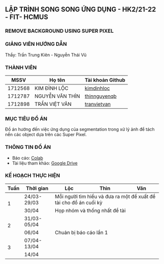 ## LẬP TRÌNH SONG SONG ỨNG DỤNG - HK2/21-22 - FIT- HCMUS
### REMOVE BACKGROUND USING SUPER PIXEL
### GIẢNG VIÊN HƯỚNG DẪN
Thầy: Trần Trung Kiên - Nguyễn Thái Vũ

### THÀNH VIÊN

| MSSV | Họ tên | Tài khoản Github |
| --- | --- | --- |
| 1712568 | KIM ĐÌNH LỘC | [kimdinhloc](https://github.com/kimdinhloc) |
| 1712787 | NGUYỄN VĂN THÌN | [thinnguyenqb](https://github.com/thinnguyenqb) |
| 1712898 | TRẦN VIỆT VĂN | [tranvietvan](https://github.com/tranvietvan) |

### MỤC TIÊU ĐỒ ÁN
Đồ án hướng đến việc ứng dụng của segmentation trong xử lý ảnh để tách nền các object dựa trên các Super Pixel.
### THÔNG TIN ĐỒ ÁN
- Báo cáo: <a href="https://colab.research.google.com/github/kimdinhloc/Applied_Parallel_Programming_HK2_2021_2022/blob/main/Report.ipynb">Colab</a>
- Tài liệu tham khảo: <a href="https://drive.google.com/drive/folders/1gjfWWeSdgjei1dVaIRH1wYsrM-IdtyVQ?usp=sharing">Google Drive</a>
### KẾ HOẠCH THỰC HIỆN

<table>
<thead>
  <tr>
    <th>Tuần</th>
    <th>Thời gian</th>
    <th>Lộc</th>
    <th>Thìn</th>
    <th>Văn</th>
  </tr>
</thead>
<tbody>
  <tr>
    <td rowspan="2">1</td>
    <td>24/03-29/03</td>
    <td colspan="3">Mỗi người tìm hiểu và đưa ra một đề xuất đề tài cho đồ án cuối kỳ</td>
  </tr>
  <tr>
    <td>30/04</td>
    <td colspan="3">Họp nhóm và thống nhất đề tài</td>
  </tr>
  <tr>
    <td rowspan="2">2</td>
    <td> 31/03-05/04</td>
    <td colspan="3"></td>
  </tr>
  <tr>
    <td>06/04</td>
    <td colspan="3">Chuản bị báo cáo lần 1</td>
  </tr>
  
  <tr>
    <td rowspan="2">3</td>
    <td>07/04-13/04</td>
    <td colspan="3"></tr>
  </tr>
  <tr>
    <td>14/04</td>
    <td colspan="3"></td>
  </tr>
 
  
</tbody>
</table>
